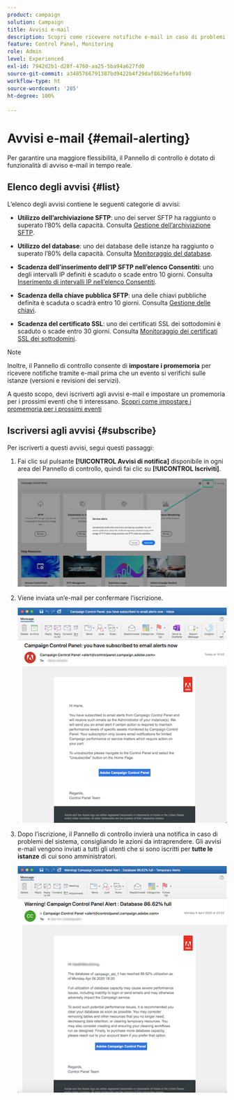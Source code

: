 ```yaml
---
product: campaign
solution: Campaign
title: Avvisi e-mail
description: Scopri come ricevere notifiche e-mail in caso di problemi relativi alle istanze di Campaign
feature: Control Panel, Monitoring
role: Admin
level: Experienced
exl-id: 7942d2b1-d28f-4760-aa25-5ba94a627fd0
source-git-commit: a3485766791387bd9422b4f29daf86296efafb98
workflow-type: ht
source-wordcount: '285'
ht-degree: 100%

---
```


# Avvisi e-mail {#email-alerting}

Per garantire una maggiore flessibilità, il Pannello di controllo è dotato di funzionalità di avviso e-mail in tempo reale.

## Elenco degli avvisi {#list}

L’elenco degli avvisi contiene le seguenti categorie di avvisi:

* **Utilizzo dell’archiviazione SFTP**: uno dei server SFTP ha raggiunto o superato l’80% della capacità. Consulta [Gestione dell’archiviazione SFTP](../../sftp/using/sftp-storage-management.md).

* **Utilizzo del database**: uno dei database delle istanze ha raggiunto o superato l’80% della capacità. Consulta [Monitoraggio del database](../../performance-monitoring/using/database-monitoring.md).

* **Scadenza dell’inserimento dell’IP SFTP nell’elenco Consentiti**: uno degli intervalli IP definiti è scaduto o scade entro 10 giorni. Consulta [Inserimento di intervalli IP nell’elenco Consentiti](../../sftp/using/ip-range-allow-listing.md).

* **Scadenza della chiave pubblica SFTP**: una delle chiavi pubbliche definita è scaduta o scadrà entro 10 giorni. Consulta [Gestione delle chiavi](../../sftp/using/key-management.md).

* **Scadenza del certificato SSL**: uno dei certificati SSL dei sottodomini è scaduto o scade entro 30 giorni. Consulta [Monitoraggio dei certificati SSL dei sottodomini](../../subdomains-certificates/using/monitoring-ssl-certificates.md).

<!--* **Long running Queries**: A query has been running for more than 24 hours on one of your instances. See [Monitoring active queries](database-active-queries.md).-->

>[!NOTE]
>
>Inoltre, il Pannello di controllo consente di **impostare i promemoria** per ricevere notifiche tramite e-mail prima che un evento si verifichi sulle istanze (versioni e revisioni dei servizi).
>
>A questo scopo, devi iscriverti agli avvisi e-mail e impostare un promemoria per i prossimi eventi che ti interessano. [Scopri come impostare i promemoria per i prossimi eventi](../../service-events/service-events.md#reminders)

## Iscriversi agli avvisi {#subscribe}

Per iscriverti a questi avvisi, segui questi passaggi:

1. Fai clic sul pulsante **[!UICONTROL Avvisi di notifica]** disponibile in ogni area del Pannello di controllo, quindi fai clic su **[!UICONTROL Iscriviti]**.

   ![](assets/subscribing.png)

1. Viene inviata un’e-mail per confermare l’iscrizione.

   ![](assets/email_subscription.png)

1. Dopo l’iscrizione, il Pannello di controllo invierà una notifica in caso di problemi del sistema, consigliando le azioni da intraprendere. Gli avvisi e-mail vengono inviati a tutti gli utenti che si sono iscritti per **tutte le istanze** di cui sono amministratori.

   ![](assets/alert_sample.png)
